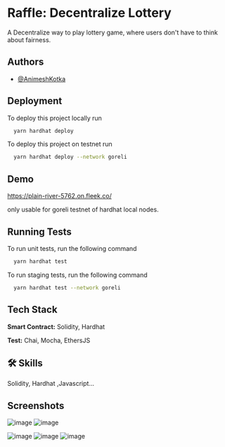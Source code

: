 
# Raffle: Decentralize Lottery

A Decentralize way to play lottery game, where users don't have to think about fairness. 


## Authors

- [@AnimeshKotka](https://github.com/AnimeshKotka)


## Deployment

To deploy this project locally run

```bash
  yarn hardhat deploy 
```

To deploy this project on testnet run

```bash
  yarn hardhat deploy --network goreli
```


## Demo

https://plain-river-5762.on.fleek.co/


only usable for goreli testnet of hardhat local nodes.
## Running Tests

To run unit tests, run the following command

```bash
  yarn hardhat test
```

To run staging tests, run the following command

```bash
  yarn hardhat test --network goreli
```

## Tech Stack

**Smart Contract:** Solidity, Hardhat

**Test:** Chai, Mocha, EthersJS


## 🛠 Skills
Solidity, Hardhat ,Javascript...


## Screenshots
![image](https://user-images.githubusercontent.com/40909527/204032021-b7c1c452-dc07-491a-bb07-d9e6c8327202.png)
![image](https://user-images.githubusercontent.com/40909527/204032318-342c1b7d-8006-4220-a708-5662e61dfcd3.png)

![image](https://user-images.githubusercontent.com/40909527/204030917-407985a8-08ae-4cf1-8cad-6063cc77d05f.png)
![image](https://user-images.githubusercontent.com/40909527/204031377-c3ff4f0d-23cf-43c5-9f54-087e4ea9a669.png)
![image](https://user-images.githubusercontent.com/40909527/204031389-436c8224-da93-4dab-b31c-e77f4913357a.png)

